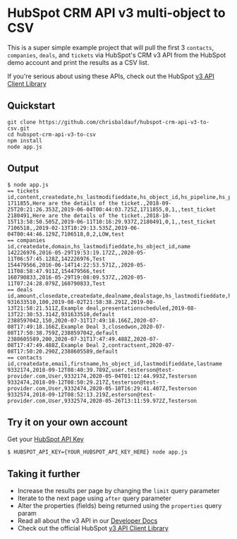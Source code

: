 # HubSpot CRM API v3 multi-object to CSV

This is a super simple example project that will pull the first 3 `contacts`, `companies`, `deals`, and `tickets` via HubSpot's CRM v3 API from the HubSpot demo account and print the results as a CSV list.

If you're serious about using these APIs, check out the HubSpot [v3 API Client Library](https://www.npmjs.com/package/@hubspot/api-client)

## Quickstart

```
git clone https://github.com/chrisbaldauf/hubspot-crm-api-v3-to-csv.git
cd hubspot-crm-api-v3-to-csv
npm install
node app.js
```

## Output

```
$ node app.js
== tickets
id,content,createdate,hs_lastmodifieddate,hs_object_id,hs_pipeline,hs_pipeline_stage,hs_ticket_priority,subject
1711855,Here are the details of the ticket.,2018-09-25T20:21:26.353Z,2019-06-04T00:44:03.725Z,1711855,0,1,,test_ticket
2180491,Here are the details of the ticket.,2018-10-15T13:58:50.505Z,2019-06-11T10:16:29.937Z,2180491,0,1,,test_ticket
7106518,,2019-02-13T10:29:13.535Z,2019-06-04T00:44:46.129Z,7106518,0,2,LOW,test
== companies
id,createdate,domain,hs_lastmodifieddate,hs_object_id,name
142226976,2016-05-29T19:53:19.172Z,,2020-05-11T06:57:45.128Z,142226976,Test
154479566,2016-06-14T14:22:53.571Z,,2020-05-11T08:58:47.911Z,154479566,test
160790833,2016-05-29T19:08:09.537Z,,2020-05-11T07:24:28.079Z,160790833,Test
== deals
id,amount,closedate,createdate,dealname,dealstage,hs_lastmodifieddate,hs_object_id,pipeline
931633510,100,2019-08-02T21:58:38.291Z,2019-08-13T21:58:21.511Z,Example deal,presentationscheduled,2019-08-13T22:30:53.314Z,931633510,default
2388597042,150,2020-07-31T17:49:18.166Z,2020-07-08T17:49:18.166Z,Example Deal 3,closedwon,2020-07-08T17:50:38.759Z,2388597042,default
2388605589,200,2020-07-31T17:47:49.488Z,2020-07-08T17:47:49.488Z,Example Deal 2,contractsent,2020-07-08T17:50:20.290Z,2388605589,default
== contacts
id,createdate,email,firstname,hs_object_id,lastmodifieddate,lastname
9332174,2018-09-12T08:40:39.789Z,user.testerson@test-provider.com,User,9332174,2020-05-04T01:12:44.993Z,Testerson
9332474,2018-09-12T08:50:29.217Z,testerson@test-provider.com,User,9332474,2020-05-10T16:29:41.407Z,Testerson
9332574,2018-09-12T08:52:13.219Z,esterson@test-provider.com,User,9332574,2020-05-26T13:11:59.972Z,Testerson
```

## Try it on your own account

Get your [HubSpot API Key](https://knowledge.hubspot.com/integrations/how-do-i-get-my-hubspot-api-key)

```
$ HUBSPOT_API_KEY={YOUR_HUBSPOT_API_KEY_HERE} node app.js
```

## Taking it further  

* Increase the results per page by changing the `limit` query parameter
* Iterate to the next page using `after` query parameter
* Alter the properties (fields) being returned using the `properties` query param
* Read all about the v3 API in our [Developer Docs](https://developers.hubspot.com/docs/api/crm/understanding-the-crm)
* Check out the official HubSpot [v3 API Client Library](https://www.npmjs.com/package/@hubspot/api-client)
